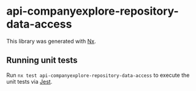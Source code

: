 # api-companyexplore-repository-data-access

This library was generated with [Nx](https://nx.dev).

## Running unit tests

Run `nx test api-companyexplore-repository-data-access` to execute the unit tests via [Jest](https://jestjs.io).
